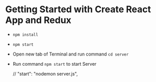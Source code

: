 # Getting Started with Create React App and Redux

- `npm install`
- `npm start`
- Open new tab of Terminal and run command `cd server`
- Run command `npm start` to start Server

  // "start": "nodemon server.js",
